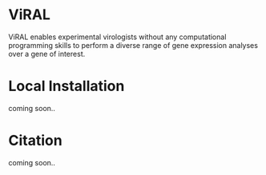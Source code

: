 # ViRAL

ViRAL enables experimental virologists without any computational programming skills to perform a diverse range of gene expression analyses over a gene of interest.

# Local Installation

coming soon..

# Citation

coming soon..
